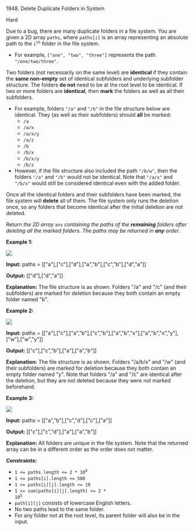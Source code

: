1948\. Delete Duplicate Folders in System

Hard

Due to a bug, there are many duplicate folders in a file system. You are given a 2D array `paths`, where `paths[i]` is an array representing an absolute path to the <code>i<sup>th</sup></code> folder in the file system.

*   For example, `["one", "two", "three"]` represents the path `"/one/two/three"`.

Two folders (not necessarily on the same level) are **identical** if they contain the **same non-empty** set of identical subfolders and underlying subfolder structure. The folders **do not** need to be at the root level to be identical. If two or more folders are **identical**, then **mark** the folders as well as all their subfolders.

*   For example, folders `"/a"` and `"/b"` in the file structure below are identical. They (as well as their subfolders) should **all** be marked:
    *   `/a`
    *   `/a/x`
    *   `/a/x/y`
    *   `/a/z`
    *   `/b`
    *   `/b/x`
    *   `/b/x/y`
    *   `/b/z`
*   However, if the file structure also included the path `"/b/w"`, then the folders `"/a"` and `"/b"` would not be identical. Note that `"/a/x"` and `"/b/x"` would still be considered identical even with the added folder.

Once all the identical folders and their subfolders have been marked, the file system will **delete** all of them. The file system only runs the deletion once, so any folders that become identical after the initial deletion are not deleted.

Return _the 2D array_ `ans` _containing the paths of the **remaining** folders after deleting all the marked folders. The paths may be returned in **any** order_.

**Example 1:**

![](https://leetcode-in-java.github.io/src/main/java/g1901_2000/s1948_delete_duplicate_folders_in_system/lc-dupfolder1.jpg)

**Input:** paths = [["a"],["c"],["d"],["a","b"],["c","b"],["d","a"]]

**Output:** [["d"],["d","a"]]

**Explanation:** The file structure is as shown. Folders "/a" and "/c" (and their subfolders) are marked for deletion because they both contain an empty folder named "b".

**Example 2:**

![](https://leetcode-in-java.github.io/src/main/java/g1901_2000/s1948_delete_duplicate_folders_in_system/lc-dupfolder2.jpg)

**Input:** paths = [["a"],["c"],["a","b"],["c","b"],["a","b","x"],["a","b","x","y"],["w"],["w","y"]]

**Output:** [["c"],["c","b"],["a"],["a","b"]]

**Explanation:** The file structure is as shown. Folders "/a/b/x" and "/w" (and their subfolders) are marked for deletion because they both contain an empty folder named "y". Note that folders "/a" and "/c" are identical after the deletion, but they are not deleted because they were not marked beforehand.

**Example 3:**

![](https://leetcode-in-java.github.io/src/main/java/g1901_2000/s1948_delete_duplicate_folders_in_system/lc-dupfolder3.jpg)

**Input:** paths = [["a","b"],["c","d"],["c"],["a"]]

**Output:** [["c"],["c","d"],["a"],["a","b"]]

**Explanation:** All folders are unique in the file system. Note that the returned array can be in a different order as the order does not matter.

**Constraints:**

*   <code>1 <= paths.length <= 2 * 10<sup>4</sup></code>
*   `1 <= paths[i].length <= 500`
*   `1 <= paths[i][j].length <= 10`
*   <code>1 <= sum(paths[i][j].length) <= 2 * 10<sup>5</sup></code>
*   `path[i][j]` consists of lowercase English letters.
*   No two paths lead to the same folder.
*   For any folder not at the root level, its parent folder will also be in the input.
